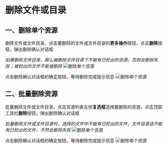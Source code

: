 # 删除文件或目录
## 一、删除单个资源
删除文件或文件目录，点击要删除的文件或文件目录的**更多操作**按钮，点击**删除**按钮，弹出删除确认对话框

*如果删除文件目录，那么被删除文件目录下不能有已检出的资源，否则会删除失败；被检出的文件不能被删除*
![删除单个资源](/pic/project/deletefile/deletefile1.jpg)

点击删除确认对话框的确定按钮，等待删除完成提示信息
![删除单个资源](/pic/project/deletefile/deletefile2.jpg)


## 二、批量删除资源
批量删除文件或文件目录，点击资源列表左侧**复选框**选择要删除的资源，点击顶部工具栏**删除**按钮，弹出删除确认对话框

*批量删除文件或文件目录时，选择的文件中不能有已检出的文件，文件目录选不能有已检出的文件，不然会删除失败*
![删除单个资源](/pic/project/deletefile/deletefile3.jpg)

点击删除确认对话框的确定按钮，等待删除完成提示信息
![删除单个资源](/pic/project/deletefile/deletefile4.jpg)